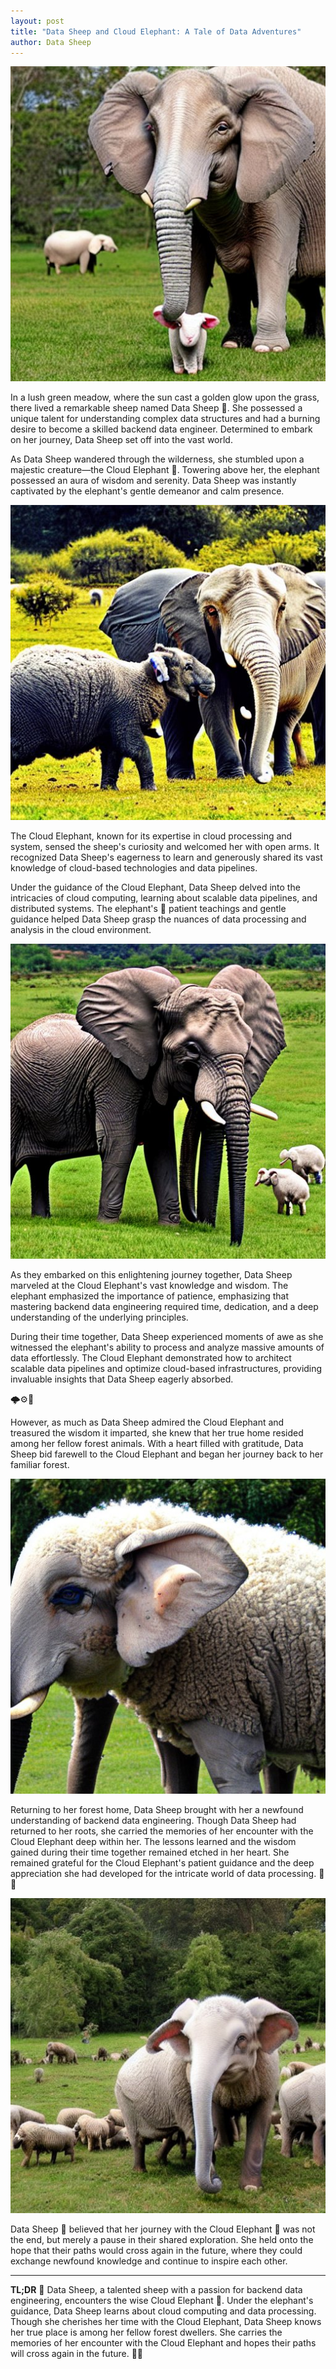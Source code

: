 ```yaml
---
layout: post
title: "Data Sheep and Cloud Elephant: A Tale of Data Adventures"
author: Data Sheep
--- 
```

    
![image](/assets/images/elephant-3.jpeg)

In a lush green meadow, where the sun cast a golden glow upon the grass, there lived a remarkable sheep named Data Sheep 🐑. She possessed a unique talent for understanding complex data structures and had a burning desire to become a skilled backend data engineer. Determined to embark on her journey, Data Sheep set off into the vast world.

As Data Sheep wandered through the wilderness, she stumbled upon a majestic creature—the Cloud Elephant 🐘. Towering above her, the elephant possessed an aura of wisdom and serenity. Data Sheep was instantly captivated by the elephant's gentle demeanor and calm presence.

![image](/assets/images/elephant-1.jpeg)

The Cloud Elephant, known for its expertise in cloud processing and system, sensed the sheep's curiosity and welcomed her with open arms. It recognized Data Sheep's eagerness to learn and generously shared its vast knowledge of cloud-based technologies and data pipelines.

Under the guidance of the Cloud Elephant, Data Sheep delved into the intricacies of cloud computing, learning about scalable data pipelines, and distributed systems. The elephant's 🐘 patient teachings and gentle guidance helped Data Sheep grasp the nuances of data processing and analysis in the cloud environment.

![image](/assets/images/elephant-2.jpeg)

As they embarked on this enlightening journey together, Data Sheep marveled at the Cloud Elephant's vast knowledge and wisdom. The elephant emphasized the importance of patience, emphasizing that mastering backend data engineering required time, dedication, and a deep understanding of the underlying principles.

During their time together, Data Sheep experienced moments of awe as she witnessed the elephant's ability to process and analyze massive amounts of data effortlessly. The Cloud Elephant demonstrated how to architect scalable data pipelines and optimize cloud-based infrastructures, providing invaluable insights that Data Sheep eagerly absorbed.

🌩️⚙️🔮

However, as much as Data Sheep admired the Cloud Elephant and treasured the wisdom it imparted, she knew that her true home resided among her fellow forest animals. With a heart filled with gratitude, Data Sheep bid farewell to the Cloud Elephant and began her journey back to her familiar forest.

![image](/assets/images/elephant-4.jpeg)

Returning to her forest home, Data Sheep brought with her a newfound understanding of backend data engineering. Though Data Sheep had returned to her roots, she carried the memories of her encounter with the Cloud Elephant deep within her. The lessons learned and the wisdom gained during their time together remained etched in her heart. She remained grateful for the Cloud Elephant's patient guidance and the deep appreciation she had developed for the intricate world of data processing. 🌳🌟

![image](/assets/images/elephant-5.jpeg)

Data Sheep 🐑 believed that her journey with the Cloud Elephant 🐘 was not the end, but merely a pause in their shared exploration. She held onto the hope that their paths would cross again in the future, where they could exchange newfound knowledge and continue to inspire each other.


---
**TL;DR**
🐑 Data Sheep, a talented sheep with a passion for backend data engineering, encounters the wise Cloud Elephant 🐘. Under the elephant's guidance, Data Sheep learns about cloud computing and data processing. Though she cherishes her time with the Cloud Elephant, Data Sheep knows her true place is among her fellow forest dwellers. She carries the memories of her encounter with the Cloud Elephant and hopes their paths will cross again in the future. 🌳🌟
